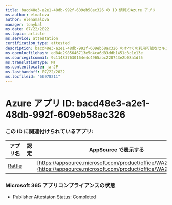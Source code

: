 ```yaml
---
title: bacd48e3-a2e1-48db-992f-609eb58ac326 の ID 情報のAzure アプリ
ms.author: elmalova
author: elenamalova
manager: tonybal
ms.date: 07/22/2022
ms.topic: article
ms.service: attestation
certification_type: attested
description: bacd48e3-a2e1-48db-992f-609eb58ac326 のすべての利用可能なセキュリティとコンプライアンス情報。
ms.openlocfilehash: ed84e2985646713e5d4ca6d83ddb1451c3c1e13e
ms.sourcegitcommit: 9c114837630164e4c4965abc220743e2b08a1df5
ms.translationtype: MT
ms.contentlocale: ja-JP
ms.lasthandoff: 07/22/2022
ms.locfileid: "66978211"
---
```

# <a name="azure-app-id-bacd48e3-a2e1-48db-992f-609eb58ac326"></a>Azure アプリ ID: bacd48e3-a2e1-48db-992f-609eb58ac326


### <a name="apps-associated-with-this-id"></a>この ID に関連付けられているアプリ:
| **アプリ名** | **認定** | **AppSource で表示する** |
|--------------|---------------|-----------------------|
| [Rattle](../forward/WA200004030.md) |  | [https://appsource.microsoft.com/product/office/WA200004030](https://appsource.microsoft.com/product/office/WA200004030) |

### <a name="microsoft-365-app-compliance-status"></a>Microsoft 365 アプリコンプライアンスの状態
- Publisher Attestaton Status: Completed
